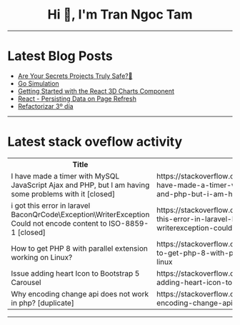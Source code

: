 <h1 align="center">Hi 👋, I'm Tran Ngoc Tam</h1>

---

# Latest Blog Posts 
<!-- BLOG-POST-LIST:START -->
- [Are Your Secrets Projects Truly Safe?🔐](https://dev.to/bytehide/are-your-secrets-projects-truly-safe-2573)
- [Go Simulation](https://dev.to/rudransh61/go-simulation-2jpi)
- [Getting Started with the React 3D Charts Component](https://dev.to/syncfusion/getting-started-with-the-react-3d-charts-component-529m)
- [React - Persisting Data on Page Refresh](https://dev.to/jucheng925/react-persisting-data-on-page-refresh-1jhk)
- [Refactorizar 3º día](https://dev.to/srparis/refactorizar-3o-dia-2pem)
<!-- BLOG-POST-LIST:END -->

---

# Latest stack oveflow activity
<table>
  <tr><th>Title</th><th>Link</th></tr>
  <!-- STACKOVERFLOW:START --><tr><td>I have made a timer with MySQL JavaScript Ajax and PHP, but I am having some problems with it [closed]</td><td>https://stackoverflow.com/questions/78482676/i-have-made-a-timer-with-mysql-javascript-ajax-and-php-but-i-am-having-some-pro</td></tr><tr><td>i got this error in laravel BaconQrCode\Exception\WriterException Could not encode content to ISO-8859-1 [closed]</td><td>https://stackoverflow.com/questions/78482630/i-got-this-error-in-laravel-baconqrcode-exception-writerexception-could-not-enco</td></tr><tr><td>How to get PHP 8 with parallel extension working on Linux?</td><td>https://stackoverflow.com/questions/78482501/how-to-get-php-8-with-parallel-extension-working-on-linux</td></tr><tr><td>Issue adding heart Icon to Bootstrap 5 Carousel</td><td>https://stackoverflow.com/questions/78482500/issue-adding-heart-icon-to-bootstrap-5-carousel</td></tr><tr><td>Why encoding change api does not work in php? [duplicate]</td><td>https://stackoverflow.com/questions/78482491/why-encoding-change-api-does-not-work-in-php</td></tr><!-- STACKOVERFLOW:END -->
</table>

---


